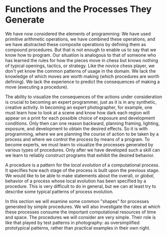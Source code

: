 # Functions and the Processes They Generate

We have now considered the elements of programming: We have used primitive arithmetic operations, we have combined these operations, and we have abstracted these composite operations by defining them as compound procedures. But that is not enough to enable us to say that we know how to program. Our situation is analogous to that of someone who has learned the rules for how the pieces move in chess but knows nothing of typical openings, tactics, or strategy. Like the novice chess player, we don't yet know the common patterns of usage in the domain. We lack the knowledge of which moves are worth making (which procedures are worth defining). We lack the experience to predict the consequences of making a move (executing a procedure).

The ability to visualize the consequences of the actions under consideration is crucial to becoming an expert programmer, just as it is in any synthetic, creative activity. In becoming an expert photographer, for example, one must learn how to look at a scene and know how dark each region will appear on a print for each possible choice of exposure and development conditions. Only then can one reason backward, planning framing, lighting, exposure, and development to obtain the desired effects. So it is with programming, where we are planning the course of action to be taken by a process and where we control the process by means of a program. To become experts, we must learn to visualize the processes generated by various types of procedures. Only after we have developed such a skill can we learn to reliably construct programs that exhibit the desired behavior.

A procedure is a pattern for the *local evolution* of a computational process. It specifies how each stage of the process is built upon the previous stage. We would like to be able to make statements about the overall, or *global*, behavior of a process whose local evolution has been specified by a procedure. This is very difficult to do in general, but we can at least try to describe some typical patterns of process evolution.

In this section we will examine some common "shapes" for processes generated by simple procedures. We will also investigate the rates at which these processes consume the important computational resources of time and space. The procedures we will consider are very simple. Their role is like that played by test patterns in photography: as oversimplified prototypical patterns, rather than practical examples in their own right.